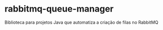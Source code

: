 # rabbitmq-queue-manager
Biblioteca para projetos Java que automatiza a criação de filas no RabbitMQ
